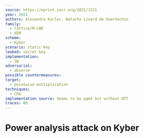 ```yaml
---
source: https://eprint.iacr.org/2021/1311
year: 2021
authors: Alexandre Karlov, Natacha Linard de Guertechin
family:
  - lattice/M-LWE
  - KEM
scheme:
  - Kyber
scenario: static key
leaked: secret key
implementation:
  - SW
adversarial:
  - observe
possible countermeasures: 
target:
  - pointwise multiplication
techniques:
  - CPA
implementation source: Seems to be pqm4 but without NTT
traces: 80
---
```

# Power analysis attack on Kyber
